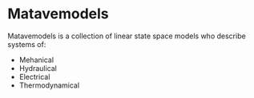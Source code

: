 # Matavemodels

Matavemodels is a collection of linear state space models who describe systems of:

* Mehanical
* Hydraulical
* Electrical
* Thermodynamical

